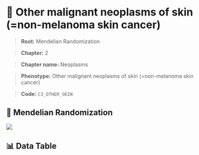 # 🧪 Other malignant neoplasms of skin (=non-melanoma skin cancer)

> **Root:** Mendelian Randomization

> **Chapter:** 2  

> **Chapter name:** Neoplasms

> **Phenotype:** Other malignant neoplasms of skin (=non-melanoma skin cancer)  

> **Code:** `C3_OTHER_SKIN`

## 🧬 Mendelian Randomization  

<img src="/MR/Figures/Forward/C3_OTHER_SKIN.png"/>

## 📊 Data Table

<CsvTableMRF src="/public/MR/Data/Forward/C3_OTHER_SKIN.csv"/>
